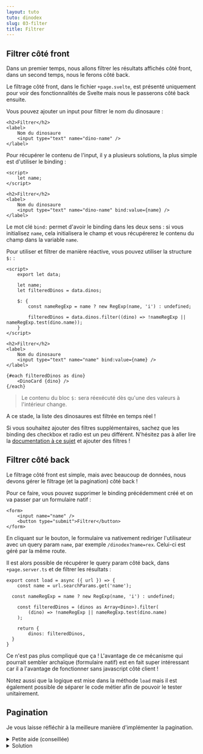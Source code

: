 ```yaml
---
layout: tuto
tuto: dinodex
slug: 03-filter
title: Filtrer
---
```


<script>
  import CodePaging from './CodePaging.md';
</script>

## Filtrer côté front

Dans un premier temps, nous allons filtrer les résultats affichés côté front, dans un second temps, nous le ferons côté back.

Le filtrage côté front, dans le fichier `+page.svelte`, est présenté uniquement pour voir des fonctionnalités de Svelte mais nous le passerons côté back ensuite.

Vous pouvez ajouter un input pour filtrer le nom du dinosaure :

```svelte
<h2>Filtrer</h2>
<label>
	Nom du dinosaure
	<input type="text" name="dino-name" />
</label>
```

Pour récupérer le contenu de l'input, il y a plusieurs solutions, la plus simple est d'utiliser le binding :

```svelte
<script>
	let name;
</script>

<h2>Filtrer</h2>
<label>
	Nom du dinosaure
	<input type="text" name="dino-name" bind:value={name} />
</label>
```

Le mot clé `bind:` permet d'avoir le binding dans les deux sens : si vous initialisez `name`, cela initialisera le champ et vous récupérerez le contenu du champ dans la variable `name`.

Pour utiliser et filtrer de manière réactive, vous pouvez utiliser la structure `$:` :

```svelte
<script>
	export let data;

	let name;
	let filteredDinos = data.dinos;

	$: {
		const nameRegExp = name ? new RegExp(name, 'i') : undefined;

		filteredDinos = data.dinos.filter((dino) => !nameRegExp || nameRegExp.test(dino.name));
	}
</script>

<h2>Filtrer</h2>
<label>
	Nom du dinosaure
	<input type="text" name="name" bind:value={name} />
</label>

{#each filteredDinos as dino}
	<DinoCard {dino} />
{/each}
```

> Le contenu du bloc `$:` sera réexécuté dès qu'une des valeurs à l'intérieur change.

A ce stade, la liste des dinosaures est filtrée en temps réel !

Si vous souhaitez ajouter des filtres supplémentaires, sachez que les binding des checkbox et radio est un peu différent. N'hésitez pas à aller lire la [documentation à ce sujet](https://svelte.dev/docs#template-syntax-element-directives-bind-property-block-level-element-bindings) et ajouter des filtres !

## Filtrer côté back

Le filtrage côté front est simple, mais avec beaucoup de données, nous devons gérer le filtrage (et la pagination) côté back !

Pour ce faire, vous pouvez supprimer le binding précédemment créé et on va passer par un formulaire natif :

```svelte
<form>
	<input name="name" />
	<button type="submit">Filtrer</button>
</form>
```

En cliquant sur le bouton, le formulaire va nativement rediriger l'utilisateur avec un query param `name`, par exemple `/dinodex?name=rex`. Celui-ci est géré par la même route.

Il est alors possible de récupérer le query param côté back, dans `+page.server.ts` et de filtrer les résultats :

```
export const load = async ({ url }) => {
	const name = url.searchParams.get('name');

  const nameRegExp = name ? new RegExp(name, 'i') : undefined;

	const filteredDinos = (dinos as Array<Dino>).filter(
		(dino) => !nameRegExp || nameRegExp.test(dino.name)
	);

	return {
		dinos: filteredDinos,
  }
}
```

Ce n'est pas plus compliqué que ça ! L'avantage de ce mécanisme qui pourrait sembler archaïque (formulaire natif) est en fait super intéressant car il a l'avantage de fonctionner sans javascript côté client !

Notez aussi que la logique est mise dans la méthode `load` mais il est également possible de séparer le code métier afin de pouvoir le tester unitairement.

## Pagination

Je vous laisse réfléchir à la meilleure manière d'implémenter la pagination.

<details>
  <summary>Petite aide (conseillée)</summary>
  Je vous conseille de fonctionner avec des query param et d'ajouter des liens vers `/dinodex?page=1`, `/dinodex?page=2`, etc. N'oubliez pas de prendre en compte vos filtres déjà existants !
  
  Si vous avez besoin de repasser le paramètre `page` du serveur au front, vous pouvez le passer en plus de `dinos` !
</details>

<details>
  <summary>Solution</summary>
  <CodePaging/>
</details>
